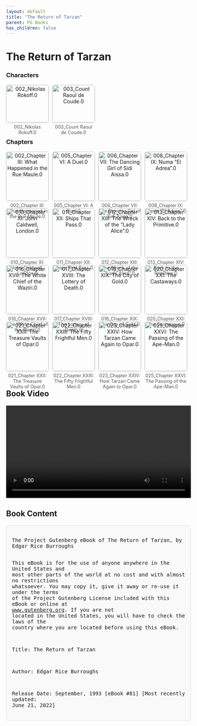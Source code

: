 ```yaml
---
layout: default
title: "The Return of Tarzan"
parent: PG Books
has_children: false
---
```



<style>
.image-gallery {
  display: flex;
  flex-wrap: wrap;
  justify-content: space-between;
  margin-bottom: 20px;
}

.image-row {
  display: flex;
  justify-content: flex-start;
  width: 100%;
  margin-bottom: 20px;
}

.image-item {
  width: 23%;
  margin-right: 2%;
  text-align: center;
}

.image-item:last-child {
  margin-right: 0;
}

.image-item img {
  width: 100%;
  height: auto;
  object-fit: cover;
  border-radius: 5px;
  box-shadow: 0 2px 4px rgba(0,0,0,0.1);
}

.image-item p {
  margin-top: 5px;
  font-size: 0.9em;
  color: #555;
}

.video-container {
  margin: 20px 0;
}

.book-content {
  max-height: 500px;
  overflow-y: auto;
  padding: 15px;
  border: 1px solid #ddd;
  border-radius: 5px;
  background-color: #f9f9f9;
  font-family: monospace;
  white-space: pre-wrap;
  margin-top: 20px;
}
</style>


# The Return of Tarzan

<h3>Characters</h3>
<div class="image-gallery">
<div class="image-row">
  <div class="image-item">
    <img src="../results/The Return of Tarzan/characters/002_Nikolas Rokoff.0.png" alt="002_Nikolas Rokoff.0">
    <p>002_Nikolas Rokoff.0</p>
  </div>
  <div class="image-item">
    <img src="../results/The Return of Tarzan/characters/003_Count Raoul de Coude.0.png" alt="003_Count Raoul de Coude.0">
    <p>003_Count Raoul de Coude.0</p>
  </div>
</div>
</div>

<h3>Chapters</h3>
<div class="image-gallery">
<div class="image-row">
  <div class="image-item">
    <img src="../results/The Return of Tarzan/chapters/002_Chapter III: What Happened in the Rue Maule.0.png" alt="002_Chapter III: What Happened in the Rue Maule.0">
    <p>002_Chapter III: What Happened in the Rue Maule.0</p>
  </div>
  <div class="image-item">
    <img src="../results/The Return of Tarzan/chapters/005_Chapter VI: A Duel.0.png" alt="005_Chapter VI: A Duel.0">
    <p>005_Chapter VI: A Duel.0</p>
  </div>
  <div class="image-item">
    <img src="../results/The Return of Tarzan/chapters/006_Chapter VII: The Dancing Girl of Sidi Aissa.0.png" alt="006_Chapter VII: The Dancing Girl of Sidi Aissa.0">
    <p>006_Chapter VII: The Dancing Girl of Sidi Aissa.0</p>
  </div>
  <div class="image-item">
    <img src="../results/The Return of Tarzan/chapters/008_Chapter IX: Numa “El Adrea”.0.png" alt="008_Chapter IX: Numa “El Adrea”.0">
    <p>008_Chapter IX: Numa “El Adrea”.0</p>
  </div>
</div>
<div class="image-row">
  <div class="image-item">
    <img src="../results/The Return of Tarzan/chapters/010_Chapter XI: John Caldwell, London.0.png" alt="010_Chapter XI: John Caldwell, London.0">
    <p>010_Chapter XI: John Caldwell, London.0</p>
  </div>
  <div class="image-item">
    <img src="../results/The Return of Tarzan/chapters/011_Chapter XII: Ships That Pass.0.png" alt="011_Chapter XII: Ships That Pass.0">
    <p>011_Chapter XII: Ships That Pass.0</p>
  </div>
  <div class="image-item">
    <img src="../results/The Return of Tarzan/chapters/012_Chapter XIII: The Wreck of the “Lady Alice”.0.png" alt="012_Chapter XIII: The Wreck of the “Lady Alice”.0">
    <p>012_Chapter XIII: The Wreck of the “Lady Alice”.0</p>
  </div>
  <div class="image-item">
    <img src="../results/The Return of Tarzan/chapters/013_Chapter XIV: Back to the Primitive.0.png" alt="013_Chapter XIV: Back to the Primitive.0">
    <p>013_Chapter XIV: Back to the Primitive.0</p>
  </div>
</div>
<div class="image-row">
  <div class="image-item">
    <img src="../results/The Return of Tarzan/chapters/016_Chapter XVII: The White Chief of the Waziri.0.png" alt="016_Chapter XVII: The White Chief of the Waziri.0">
    <p>016_Chapter XVII: The White Chief of the Waziri.0</p>
  </div>
  <div class="image-item">
    <img src="../results/The Return of Tarzan/chapters/017_Chapter XVIII: The Lottery of Death.0.png" alt="017_Chapter XVIII: The Lottery of Death.0">
    <p>017_Chapter XVIII: The Lottery of Death.0</p>
  </div>
  <div class="image-item">
    <img src="../results/The Return of Tarzan/chapters/018_Chapter XIX: The City of Gold.0.png" alt="018_Chapter XIX: The City of Gold.0">
    <p>018_Chapter XIX: The City of Gold.0</p>
  </div>
  <div class="image-item">
    <img src="../results/The Return of Tarzan/chapters/020_Chapter XXI: The Castaways.0.png" alt="020_Chapter XXI: The Castaways.0">
    <p>020_Chapter XXI: The Castaways.0</p>
  </div>
</div>
<div class="image-row">
  <div class="image-item">
    <img src="../results/The Return of Tarzan/chapters/021_Chapter XXII: The Treasure Vaults of Opar.0.png" alt="021_Chapter XXII: The Treasure Vaults of Opar.0">
    <p>021_Chapter XXII: The Treasure Vaults of Opar.0</p>
  </div>
  <div class="image-item">
    <img src="../results/The Return of Tarzan/chapters/022_Chapter XXIII: The Fifty Frightful Men.0.png" alt="022_Chapter XXIII: The Fifty Frightful Men.0">
    <p>022_Chapter XXIII: The Fifty Frightful Men.0</p>
  </div>
  <div class="image-item">
    <img src="../results/The Return of Tarzan/chapters/023_Chapter XXIV: How Tarzan Came Again to Opar.0.png" alt="023_Chapter XXIV: How Tarzan Came Again to Opar.0">
    <p>023_Chapter XXIV: How Tarzan Came Again to Opar.0</p>
  </div>
  <div class="image-item">
    <img src="../results/The Return of Tarzan/chapters/025_Chapter XXVI: The Passing of the Ape-Man.0.png" alt="025_Chapter XXVI: The Passing of the Ape-Man.0">
    <p>025_Chapter XXVI: The Passing of the Ape-Man.0</p>
  </div>
</div>
</div>

<h2>Book Video</h2>
<div class="video-container">
  <video controls width="100%">
    <source src="../videos/The Return of Tarzan.mp4" type="video/mp4">
    Your browser does not support the video tag.
  </video>
</div>


## Book Content

<div class="book-content">
﻿The Project Gutenberg eBook of The Return of Tarzan, by Edgar Rice Burroughs

This eBook is for the use of anyone anywhere in the United States and
most other parts of the world at no cost and with almost no restrictions
whatsoever. You may copy it, give it away or re-use it under the terms
of the Project Gutenberg License included with this eBook or online at
www.gutenberg.org. If you are not located in the United States, you
will have to check the laws of the country where you are located before
using this eBook.

Title: The Return of Tarzan

Author: Edgar Rice Burroughs

Release Date: September, 1993 [eBook #81]
[Most recently updated: June 21, 2022]

Language: English

Character set encoding: UTF-8

Produced by: Judy Boss

*** START OF THE PROJECT GUTENBERG EBOOK THE RETURN OF TARZAN ***




The Return Of Tarzan

By Edgar Rice Burroughs


Contents

 Chapter I The Affair on the Liner
 Chapter II Forging Bonds of Hate and ——?
 Chapter III What Happened in the Rue Maule
 Chapter IV The Countess Explains
 Chapter V The Plot That Failed
 Chapter VI A Duel
 Chapter VII The Dancing Girl of Sidi Aissa
 Chapter VIII The Fight in the Desert
 Chapter IX Numa “El Adrea”
 Chapter X Through the Valley of the Shadow
 Chapter XI John Caldwell, London
 Chapter XII Ships That Pass
 Chapter XIII The Wreck of the “Lady Alice”
 Chapter XIV Back to the Primitive
 Chapter XV From Ape to Savage
 Chapter XVI The Ivory Raiders
 Chapter XVII The White Chief of the Waziri
 Chapter XVIII The Lottery of Death
 Chapter XIX The City of Gold
 Chapter XX La
 Chapter XXI The Castaways
 Chapter XXII The Treasure Vaults of Opar
 Chapter XXIII The Fifty Frightful Men
 Chapter XXIV How Tarzan Came Again to Opar
 Chapter XXV Through the Forest Primeval
 Chapter XXVI The Passing of the Ape-Man




Chapter I
The Affair on the Liner


“Magnifique!” ejaculated the Countess de Coude, beneath her breath.

“Eh?” questioned the count, turning toward his young wife. “What is it
that is magnificent?” and the count bent his eyes in various directions
in quest of the object of her admiration.

“Oh, nothing at all, my dear,” replied the countess, a slight flush
momentarily coloring her already pink cheek. “I was but recalling with
admiration those stupendous skyscrapers, as they call them, of New
York,” and the fair countess settled herself more comfortably in her
steamer chair, and resumed the magazine which “nothing at all” had
caused her to let fall upon her lap.

Her husband again buried himself in his book, but not without a mild
wonderment that three days out from New York his countess should
suddenly have realized an admiration for the very buildings she had but
recently characterized as horrid.

Presently the count put down his book. “It is very tiresome, Olga,” he
said. “I think that I shall hunt up some others who may be equally
bored, and see if we cannot find enough for a game of cards.”

“You are not very gallant, my husband,” replied the young woman,
smiling, “but as I am equally bored I can forgive you. Go and play at
your tiresome old cards, then, if you will.”

When he had gone she let her eyes wander slyly to the figure of a tall
young man stretched lazily in a chair not far distant.

“_Magnifique!_” she breathed once more.

The Countess Olga de Coude was twenty. Her husband forty. She was a
very faithful and loyal wife, but as she had had nothing whatever to do
with the selection of a husband, it is not at all unlikely that she was
not wildly and passionately in love with the one that fate and her
titled Russian father had selected for her. However, simply because she
was surprised into a tiny exclamation of approval at sight of a
splendid young stranger it must not be inferred therefrom that her
thoughts were in any way disloyal to her spouse. She merely admired, as
she might have admired a particularly fine specimen of any species.
Furthermore, the young man was unquestionably good to look at.

As her furtive glance rested upon his profile he rose to leave the
deck. The Countess de Coude beckoned to a passing steward. “Who is that
gentleman?” she asked.

“He is booked, madam, as Monsieur Tarzan, of Africa,” replied the
steward.

“Rather a large estate,” thought the girl, but now her interest was
still further aroused.

As Tarzan walked slowly toward the smoking-room he came unexpectedly
upon two men whispering excitedly just without. He would have
vouchsafed them not even a passing thought but for the strangely guilty
glance that one of them shot in his direction. They reminded Tarzan of
melodramatic villains he had seen at the theaters in Paris. Both were
very dark, and this, in connection with the shrugs and stealthy glances
that accompanied their palpable intriguing, lent still greater force to
the similarity.

Tarzan entered the smoking-room, and sought a chair a little apart from
the others who were there. He felt in no mood for conversation, and as
he sipped his absinth he let his mind run rather sorrowfully over the
past few weeks of his life. Time and again he had wondered if he had
acted wisely in renouncing his birthright to a man to whom he owed
nothing. It is true that he liked Clayton, but—ah, but that was not the
question. It was not for William Cecil Clayton, Lord Greystoke, that he
had denied his birth. It was for the woman whom both he and Clayton had
loved, and whom a strange freak of fate had given to Clayton instead of
to him.

That she loved him made the thing doubly difficult to bear, yet he knew
that he could have done nothing less than he did do that night within
the little railway station in the far Wisconsin woods. To him her
happiness was the first consideration of all, and his brief experience
with civilization and civilized men had taught him that without money
and position life to most of them was unendurable.

Jane Porter had been born to both, and had Tarzan taken them away from
her future husband it would doubtless have plunged her into a life of
misery and torture. That she would have spurned Clayton once he had
been stripped of both his title and his estates never for once occurred
to Tarzan, for he credited to others the same honest loyalty that was
so inherent a quality in himself. Nor, in this instance, had he erred.
Could any one thing have further bound Jane Porter to her promise to
Clayton it would have been in the nature of some such misfortune as
this overtaking him.

Tarzan’s thoughts drifted from the past to the future. He tried to look
forward with pleasurable sensations to his return to the jungle of his
birth and boyhood; the cruel, fierce jungle in which he had spent
twenty of his twenty-two years. But who or what of all the myriad
jungle life would there be to welcome his return? Not one. Only Tantor,
the elephant, could he call friend. The others would hunt him or flee
from him as had been their way in the past.

Not even the apes of his own tribe would extend the hand of fellowship
to him.

If civilization had done nothing else for Tarzan of the Apes, it had to
some extent taught him to crave the society of his own kind, and to
feel with genuine pleasure the congenial warmth of companionship. And
in the same ratio had it made any other life distasteful to him. It was
difficult to imagine a world without a friend—without a living thing
who spoke the new tongues which Tarzan had learned to love so well. And
so it was that Tarzan looked with little relish upon the future he had
mapped out for himself.

As he sat musing over his cigarette his eyes fell upon a mirror before
him, and in it he saw reflected a table at which four men sat at cards.
Presently one of them rose to leave, and then another approached, and
Tarzan could see that he courteously offered to fill the vacant chair,
that the game might not be interrupted. He was the smaller of the two
whom Tarzan had seen whispering just outside the smoking-room.

It was this fact that aroused a faint spark of interest in Tarzan, and
so as he speculated upon the future he watched in the mirror the
reflection of the players at the table behind him. Aside from the man
who had but just entered the game Tarzan knew the name of but one of
the other players. It was he who sat opposite the new player, Count
Raoul de Coude, whom an over-attentive steward had pointed out as one
of the celebrities of the passage, describing him as a man high in the
official family of the French minister of war.

Suddenly Tarzan’s attention was riveted upon the picture in the glass.
The other swarthy plotter had entered, and was standing behind the
count’s chair. Tarzan saw him turn and glance furtively about the room,
but his eyes did not rest for a sufficient time upon the mirror to note
the reflection of Tarzan’s watchful eyes. Stealthily the man withdrew
something from his pocket. Tarzan could not discern what the object
was, for the man’s hand covered it.

Slowly the hand approached the count, and then, very deftly, the thing
that was in it was transferred to the count’s pocket. The man remained
standing where he could watch the Frenchman’s cards. Tarzan was
puzzled, but he was all attention now, nor did he permit another detail
of the incident to escape him.

The play went on for some ten minutes after this, until the count won a
considerable wager from him who had last joined the game, and then
Tarzan saw the fellow back of the count’s chair nod his head to his
confederate. Instantly the player arose and pointed a finger at the
count.

“Had I known that monsieur was a professional card sharp I had not been
so ready to be drawn into the game,” he said.

Instantly the count and the two other players were upon their feet.

De Coude’s face went white.

“What do you mean, sir?” he cried. “Do you know to whom you speak?”

“I know that I speak, for the last time, to one who cheats at cards,”
replied the fellow.

The count leaned across the table, and struck the man full in the mouth
with his open palm, and then the others closed in between them.

“There is some mista...

[Content truncated for display]
</div>

